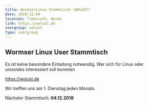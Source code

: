 ```yaml
---
title: WormserLinux Stammtisch (WOLUST)
date: 2018-12-04
location: Timescafe, Worms
link: https://wolust.de
usergroup: wolust
type: usergroup
---
```


## Wormser Linux User Stammtisch
Es ist keine besondere Einladung notwendig.
Wer sich für Linux oder unixoides interessiert soll kommen

https://wolust.de

Wir treffen uns am 1. Dienstag jeden Monats.

Nächster Stammtisch: **04.12.2018**
